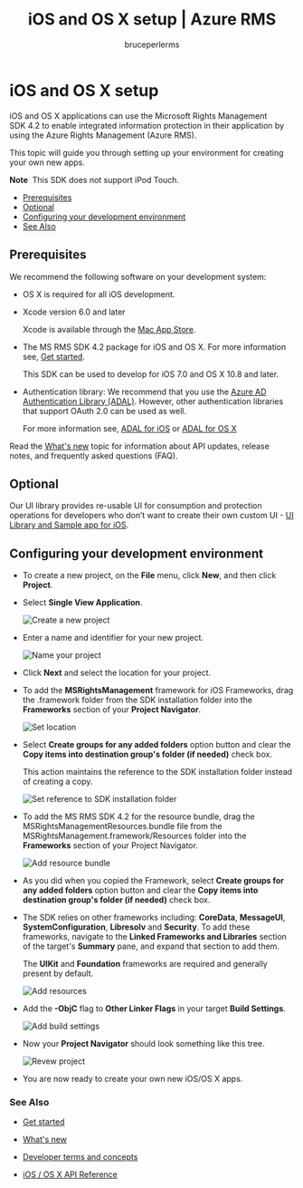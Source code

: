﻿---
# required metadata

title: iOS and OS X setup | Azure RMS
description: iOS and OS X applications can use the RMS SDK 4.2 to enable integrated information protection in their application by using the AAD RM.
keywords:
author: bruceperlerms
manager: mbaldwin
ms.date: 09/25/2016
ms.topic: article
ms.prod:
ms.service: rights-management
ms.technology: techgroup-identity
ms.assetid: b31e5b72-e65e-450a-b1b8-d46e81e9fb34
# optional metadata

#ROBOTS:
audience: developer
#ms.devlang:
ms.reviewer: shubhamp
ms.suite: ems
#ms.tgt_pltfrm:
#ms.custom:

---

# iOS and OS X setup

iOS and OS X applications can use the Microsoft Rights Management SDK 4.2 to enable integrated information protection in their application by using the Azure Rights Management (Azure RMS).

This topic will guide you through setting up your environment for creating your own new apps.

**Note**  This SDK does not support iPod Touch.


-   [Prerequisites](#prerequisites)
-   [Optional](#optional)
-   [Configuring your development environment](#configuring-your-development-environment)
-   [See Also](#see-also)

## Prerequisites

We recommend the following software on your development system:

-   OS X is required for all iOS development.
-   Xcode version 6.0 and later

    Xcode is available through the [Mac App Store](https://developer.apple.com/technologies/mac/).

-   The MS RMS SDK 4.2 package for iOS and OS X. For more information see, [Get started](get-started.md).

    This SDK can be used to develop for iOS 7.0 and OS X 10.8 and later.

-   Authentication library: We recommend that you use the [Azure AD Authentication Library (ADAL)](https://msdn.microsoft.com/library/jj573266.aspx). However, other authentication libraries that support OAuth 2.0 can be used as well.

    For more information see, [ADAL for iOS](https://github.com/MSOpenTech/azure-activedirectory-library-for-ios) or [ADAL for OS X](https://github.com/MSOpenTech/azure-activedirectory-library-for-ios/tree/OSXUniversal)

Read the [What's new](release-notes.md) topic for information about API updates, release notes, and frequently asked questions (FAQ).

## Optional

Our UI library provides re-usable UI for consumption and protection operations for developers who don’t want to create their own custom UI - [UI Library and Sample app for iOS](https://github.com/AzureAD/rms-sdk-ui-for-ios).

## Configuring your development environment

-   To create a new project, on the **File** menu, click **New**, and then click **Project**.
-   Select **Single View Application**.

    ![Create a new project](../media/iOS-Project.png)

-   Enter a name and identifier for your new project.

    ![Name your project](../media/iOS-project-options.png)

-   Click **Next** and select the location for your project.
-   To add the **MSRightsManagement** framework for iOS Frameworks, drag the .framework folder from the SDK installation folder into the **Frameworks** section of your **Project Navigator**.

    ![Set location](../media/ios-add-dependencies-01a.png)

-   Select **Create groups for any added folders** option button and clear the **Copy items into destination group's folder (if needed)** check box.

    This action maintains the reference to the SDK installation folder instead of creating a copy.

    ![Set reference to SDK installation folder](../media/iOS-create-groups.png)

-   To add the MS RMS SDK 4.2 for the resource bundle, drag the MSRightsManagementResources.bundle file from the MSRightsManagement.framework/Resources folder into the **Frameworks** section of your Project Navigator.

    ![Add resource bundle](../media/iOS-add-resource-bundle-02a.png)

-   As you did when you copied the Framework, select **Create groups for any added folders** option button and clear the **Copy items into destination group's folder (if needed)** check box.
-   The SDK relies on other frameworks including: **CoreData**, **MessageUI**, **SystemConfiguration**, **Libresolv** and **Security**. To add these frameworks, navigate to the **Linked Frameworks and Libraries** section of the target's **Summary** pane, and expand that section to add them.

    The **UIKit** and **Foundation** frameworks are required and generally present by default.

    ![Add resources](../media/iOS-add-libraries.png)

-   Add the **-ObjC** flag to **Other Linker Flags** in your target **Build Settings**.

    ![Add build settings](../media/iOS-linker-flags.png)

-   Now your **Project Navigator** should look something like this tree.

    ![Revew project](../media/iOS-verify-setup-01a.png)

-   You are now ready to create your own new iOS/OS X apps.

### See Also

* [Get started](get-started.md)

* [What's new](release-notes.md)

* [Developer terms and concepts](core-concepts.md)

* [iOS / OS X API Reference](/information-protection/sdk/4.2/api/ios/ios)

 

 



